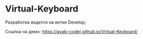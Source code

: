 # Virtual-Keyboard

Разработка ведется на ветке Develop;

Ссылка на демо: https://ayaki-coder.github.io/Virtual-Keyboard/